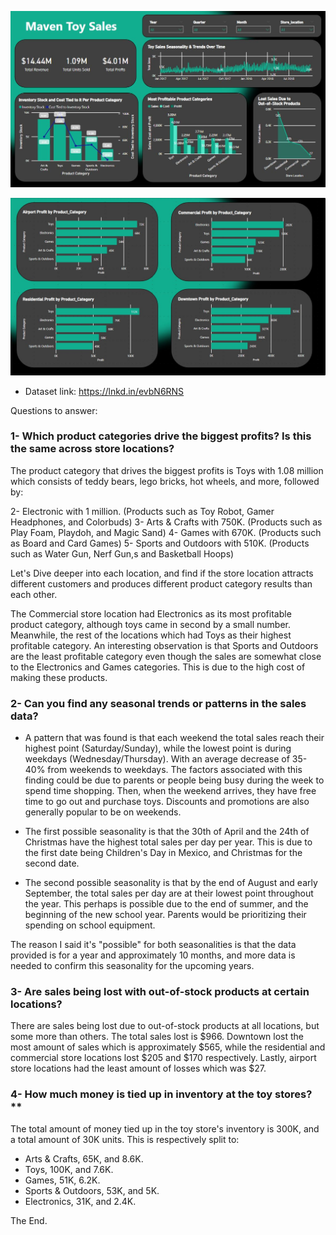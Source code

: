 
![Report 1](https://github.com/AyubBen/Portfolio/blob/main/images/Final%20Screenshot%20Page%201.JPG)

![Report 2](https://github.com/AyubBen/Portfolio/blob/main/images/Final%20Screenshot%20Page%202.JPG)


- Dataset link:
https://lnkd.in/evbN6RNS



Questions to answer:
### 1- Which product categories drive the biggest profits? Is this the same across store locations?

The product category that drives the biggest profits is Toys with 1.08 million which consists of teddy bears, lego bricks, hot wheels, and more, followed by:

2- Electronic with 1 million. (Products  such as Toy Robot, Gamer Headphones, and Colorbuds)
3- Arts & Crafts with 750K. (Products such as Play Foam, Playdoh, and Magic Sand)
4- Games with 670K. (Products such as Board and Card Games)
5- Sports and Outdoors with 510K. (Products such as Water Gun, Nerf Gun,s and Basketball Hoops)

Let's Dive deeper into each location, and find if the store location attracts different customers and produces different product category results than each other.

The Commercial store location had Electronics as its most profitable product category, although toys came in second by a small number. Meanwhile, the rest of the locations which had Toys as their highest profitable category.  An interesting observation is that Sports and Outdoors are the least profitable category even though the sales are somewhat close to the Electronics and Games categories. This is due to the high cost of making these products.



### 2- Can you find any seasonal trends or patterns in the sales data?

- A pattern that was found is that each weekend the total sales reach their highest point (Saturday/Sunday), while the lowest point is during weekdays (Wednesday/Thursday). With an average decrease of 35-40% from weekends to weekdays.
 The factors associated with this finding could be due to parents or people being busy during the week to spend time shopping. Then, when the weekend arrives, they have free time to go out and purchase toys. Discounts and promotions are also generally popular to be on weekends.


- The first possible seasonality is that the 30th of April and the 24th of Christmas have the highest total sales per day per year. This is due to the first date being Children's Day in Mexico, and Christmas for the second date. 

- The second possible seasonality is that by the end of August and early September, the total sales per day are at their lowest point throughout the year. This perhaps is possible due to the end of summer, and the beginning of the new school year. Parents would be prioritizing their spending on school equipment.

The reason I said it's "possible" for both seasonalities is that the data provided is for a year and approximately 10 months, and more data is needed to confirm this seasonality for the upcoming years.


### 3- Are sales being lost with out-of-stock products at certain locations?

There are sales being lost due to out-of-stock products at all locations, but some more than others. The total sales lost is $966. Downtown lost the most amount of sales which is approximately $565, while the residential and commercial store locations lost $205 and $170 respectively. Lastly, airport store locations had the least amount of losses which was $27.


### 4- How much money is tied up in inventory at the toy stores?**

The total amount of money tied up in the toy store's inventory is 300K, and a total amount of 30K units. This is respectively split to:

- Arts & Crafts, 65K, and 8.6K.
- Toys, 100K, and 7.6K.
- Games, 51K, 6.2K.
- Sports & Outdoors, 53K, and 5K.
- Electronics, 31K, and 2.4K.

The End.
